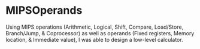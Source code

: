 # MIPSOperands
Using MIPS operations (Arithmetic, Logical, Shift, Compare, Load/Store, Branch/Jump, & Coprocessor) 
as well as operands (Fixed registers, Memory location, & Immediate value), 
I was able to design a low-level calculator.
